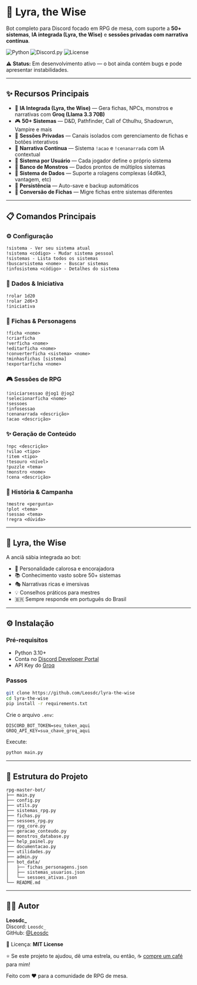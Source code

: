 # 🎲 Lyra, the Wise

Bot completo para Discord focado em RPG de mesa, com suporte a **50+ sistemas**, **IA integrada (Lyra, the Wise)** e **sessões privadas com narrativa contínua**.

![Python](https://img.shields.io/badge/Python-3.10+-blue.svg)
![Discord.py](https://img.shields.io/badge/Discord.py-2.0+-green.svg)
![License](https://img.shields.io/badge/License-MIT-yellow.svg)

⚠️ **Status:** Em desenvolvimento ativo — o bot ainda contém bugs e pode apresentar instabilidades.

---

## ✨ Recursos Principais

- 🤖 **IA Integrada (Lyra, the Wise)** — Gera fichas, NPCs, monstros e narrativas com **Groq (Llama 3.3 70B)**
- 🎮 **50+ Sistemas** — D&D, Pathfinder, Call of Cthulhu, Shadowrun, Vampire e mais
- 🔐 **Sessões Privadas** — Canais isolados com gerenciamento de fichas e botões interativos
- 📖 **Narrativa Contínua** — Sistema `!acao` e `!cenanarrada` com IA contextual
- 🎯 **Sistema por Usuário** — Cada jogador define o próprio sistema
- 👹 **Banco de Monstros** — Dados prontos de múltiplos sistemas
- 🎲 **Sistema de Dados** — Suporte a rolagens complexas (4d6k3, vantagem, etc)
- 💾 **Persistência** — Auto-save e backup automáticos
- 🔄 **Conversão de Fichas** — Migre fichas entre sistemas diferentes

---

## 📋 **Comandos Principais**

### ⚙️ Configuração
```
!sistema - Ver seu sistema atual
!sistema <código> - Mudar sistema pessoal
!sistemas - Lista todos os sistemas
!buscarsistema <nome> - Buscar sistemas
!infosistema <código> - Detalhes do sistema
```

### 🎲 Dados & Iniciativa
```
!rolar 1d20
!rolar 2d6+3
!iniciativa
```

### 👤 Fichas & Personagens
```
!ficha <nome>
!criarficha
!verficha <nome>
!editarficha <nome>
!converterficha <sistema> <nome>
!minhasfichas [sistema]
!exportarficha <nome>
```

### 🎮 Sessões de RPG
```
!iniciarsessao @jog1 @jog2
!selecionarficha <nome>
!sessoes
!infosessao
!cenanarrada <descrição>
!acao <descrição>
```

### ✨ Geração de Conteúdo
```
!npc <descrição>
!vilao <tipo>
!item <tipo>
!tesouro <nível>
!puzzle <tema>
!monstro <nome>
!cena <descrição>
```

### 📖 História & Campanha
```
!mestre <pergunta>
!plot <tema>
!sessao <tema>
!regra <dúvida>
```

---

## 🎨 **Lyra, the Wise**
A anciã sábia integrada ao bot:

- 🌟 Personalidade calorosa e encorajadora  
- 📚 Conhecimento vasto sobre 50+ sistemas  
- 🎭 Narrativas ricas e imersivas  
- 💡 Conselhos práticos para mestres  
- 🇧🇷 Sempre responde em português do Brasil  

---

## ⚙️ Instalação

### Pré-requisitos
- Python 3.10+  
- Conta no [Discord Developer Portal](https://discord.com/developers/applications)  
- API Key do [Groq](https://console.groq.com)

### Passos
```bash
git clone https://github.com/Leosdc/lyra-the-wise
cd lyra-the-wise
pip install -r requirements.txt
```

Crie o arquivo `.env`:
```
DISCORD_BOT_TOKEN=seu_token_aqui
GROQ_API_KEY=sua_chave_groq_aqui
```

Execute:
```bash
python main.py
```

---

## 🧩 Estrutura do Projeto
```
rpg-master-bot/
├── main.py
├── config.py
├── utils.py
├── sistemas_rpg.py
├── fichas.py
├── sessoes_rpg.py
├── rpg_core.py
├── geracao_conteudo.py
├── monstros_database.py
├── help_painel.py
├── documentacao.py
├── utilidades.py
├── admin.py
├── bot_data/
│   ├── fichas_personagens.json
│   ├── sistemas_usuarios.json
│   └── sessoes_ativas.json
└── README.md
```

---

## 👨‍💻 Autor
**Leosdc_**  
Discord: `Leosdc_`  
GitHub: [@Leosdc](https://github.com/Leosdc)

📜 Licença: **MIT License**  

⭐ Se este projeto te ajudou, dê uma estrela, ou então, ☕ [compre um café](https://ko-fi.com/leosdc) para mim! 

Feito com ❤️ para a comunidade de RPG de mesa.
